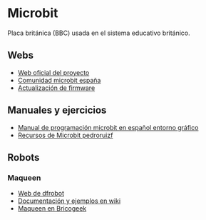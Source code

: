 # Microbit
Placa británica (BBC) usada en el sistema educativo británico.
## Webs
* [Web oficial del proyecto](https://www.microbit.org/)
* [Comunidad microbit españa](http://microes.org/)
* [Actualización de firmware](https://microbit.org/es/guide/firmware)
## Manuales y ejercicios
* [Manual de programación microbit en español entorno gráfico](http://microes.org/descargas/manual-de-programacion-microbit.pdf)
* [Recursos de Microbit pedroruizf](https://github.com/pedroruizf/microbit.git)
## Robots
### Maqueen
* [Web de dfrobot](https://www.dfrobot.com/product-1783.html)
* [Documentación y ejemplos en wiki](http://wiki.dfrobot.com/micro:Maqueen_for_micro:bit_SKU:ROB0148-E(ROB0148))
* [Maqueen en Bricogeek](https://tienda.bricogeek.com/microbit/1271-robot-maqueen-para-microbit.html?search_query=dfrobot&results=44)
